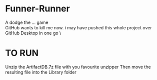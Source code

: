 # Funner-Runner
A dodge the ... game \
GitHub wants to kill me now. i may have pushed this whole project over GitHub Desktop in one go \
# TO RUN
Unzip the ArtifactDB.7z file with you favourite unzipper
Then move the resulting file into the Library folder
